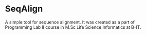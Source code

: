 # SeqAlign
A simple tool for sequence alignment. It was created as a part of Programming Lab II course in M.Sc Life Science Informatics at B-IT.

